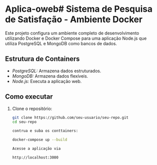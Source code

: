 # Aplica-oweb# Sistema de Pesquisa de Satisfação - Ambiente Docker

Este projeto configura um ambiente completo de desenvolvimento utilizando Docker e Docker Compose para uma aplicação Node.js que utiliza PostgreSQL e MongoDB como bancos de dados.

## Estrutura de Containers

- *PostgreSQL:* Armazena dados estruturados.
- *MongoDB:* Armazena dados flexíveis.
- *Node.js:* Executa a aplicação web.

## Como executar

1. Clone o repositório:
   ```bash
   git clone https://github.com/seu-usuario/seu-repo.git
   cd seu-repo

   contrua e suba os conttainers:

   docker-compose up --build

   Acesse a aplicação via 

   http://localhost:3000